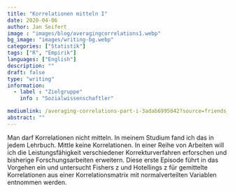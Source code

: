 ```yaml
---
title: "Korrelationen mitteln I"
date: 2020-04-06
author: Jan Seifert
image : "images/blog/averagingcorrelations1.webp"
bg_image: "images/writing-bg.webp"
categories: ["Statistik"]
tags: ["R", "Empirik"]
languages: ["English"]
description: ""
draft: false
type: "writing"
information:
  - label : "Zielgruppe"
    info : "Sozialwissenschaftler"

mediumlink: /averaging-correlations-part-i-3adab6995042?source=friends_link&sk=fb1db5120d0122304f92e4e54c4cba3d
abstract: ""
---
```


Man darf Korrelationen nicht mitteln. In meinem Studium fand ich das in jedem Lehrbuch. Mittle keine Korrelationen. In einer Reihe von Arbeiten will ich die Leistungsfähigkeit verschiedener Korrekturverfahren erforschen und bisherige Forschungsarbeiten erweitern. Diese erste Episode führt in das Vorgehen ein und untersucht Fishers z und Hotellings z für gemittelte Korrelationen aus einer Korrelationsmatrix mit normalverteilten Variablen entnommen werden.
